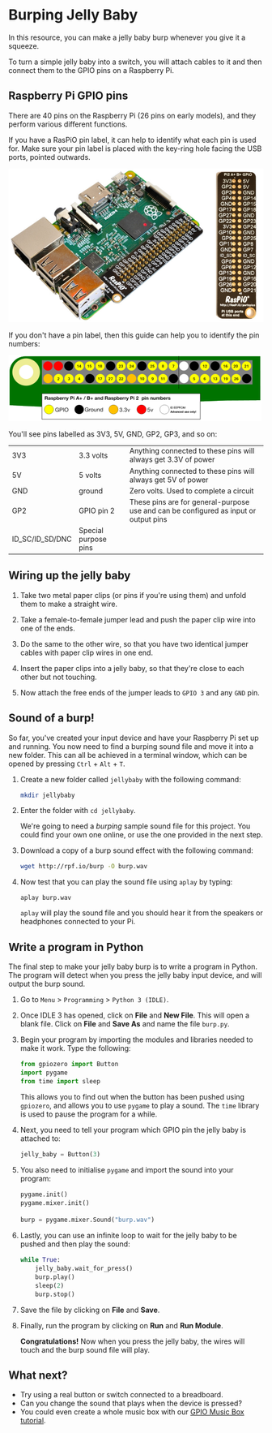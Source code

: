 # Burping Jelly Baby

In this resource, you can make a jelly baby burp whenever you give it a squeeze.

To turn a simple jelly baby into a switch, you will attach cables to it and then connect them to the GPIO pins on a Raspberry Pi.

## Raspberry Pi GPIO pins

There are 40 pins on the Raspberry Pi (26 pins on early models), and they perform various different functions.

If you have a RasPiO pin label, it can help to identify what each pin is used for. Make sure your pin label is placed with the key-ring hole facing the USB ports, pointed outwards.

![](images/raspio-ports.jpg)

If you don't have a pin label, then this guide can help you to identify the pin numbers:

![](images/pinout.png)

You'll see pins labelled as 3V3, 5V, GND, GP2, GP3, and so on:

|   |   |   |
|---|---|---|
| 3V3 | 3.3 volts | Anything connected to these pins will always get 3.3V of power |
| 5V | 5 volts | Anything connected to these pins will always get 5V of power |
| GND | ground | Zero volts. Used to complete a circuit |
| GP2 | GPIO pin 2 | These pins are for general-purpose use and can be configured as input or output pins |
| ID_SC/ID_SD/DNC | Special purpose pins ||

## Wiring up the jelly baby

1. Take two metal paper clips (or pins if you're using them) and unfold them to make a straight wire.

1. Take a female-to-female jumper lead and push the paper clip wire into one of the ends.

1. Do the same to the other wire, so that you have two identical jumper cables with paper clip wires in one end.

1. Insert the paper clips into a jelly baby, so that they're close to each other but not touching.

1. Now attach the free ends of the jumper leads to `GPIO 3` and any `GND` pin.

## Sound of a burp!

So far, you've created your input device and have your Raspberry Pi set up and running. You now need to find a burping sound file and move it into a new folder. This can all be achieved in a terminal window, which can be opened by pressing `Ctrl` + `Alt` + `T`.

1. Create a new folder called `jellybaby` with the following command:

    ```bash
    mkdir jellybaby
    ```

1. Enter the folder with `cd jellybaby`.

    We're going to need a *burping* sample sound file for this project. You could find your own one online, or use the one provided in the next step.

1. Download a copy of a burp sound effect with the following command:

    ```bash
    wget http://rpf.io/burp -O burp.wav
    ```
    
1.  Now test that you can play the sound file using `aplay` by typing:

    ```
    aplay burp.wav
    ```

    `aplay` will play the sound file and you should hear it from the speakers or headphones connected to your Pi.

## Write a program in Python

The final step to make your jelly baby burp is to write a program in Python. The program will detect when you press the jelly baby input device, and will output the burp sound.

1. Go to `Menu` > `Programming` > `Python 3 (IDLE)`.

1. Once IDLE 3 has opened, click on **File** and **New File**. This will open a blank file. Click on **File** and **Save As** and name the file `burp.py`.

1. Begin your program by importing the modules and libraries needed to make it work. Type the following:

    ```python
    from gpiozero import Button
    import pygame
    from time import sleep
    ```

    This allows you to find out when the button has been pushed using `gpiozero`, and allows you to use `pygame` to play a sound. The `time` library is used to pause the program for a while.
    
1. Next, you need to tell your program which GPIO pin the jelly baby is attached to:

    ``` python
    jelly_baby = Button(3)
    ```

1. You also need to initialise `pygame` and import the sound into your program:

    ``` python
    pygame.init()
    pygame.mixer.init()

    burp = pygame.mixer.Sound("burp.wav")
    ```
1. Lastly, you can use an infinite loop to wait for the jelly baby to be pushed and then play the sound:

    ``` python
    while True:
        jelly_baby.wait_for_press()
        burp.play()
        sleep(2)
        burp.stop()
    ```

1. Save the file by clicking on **File** and **Save**.

1. Finally, run the program by clicking on **Run** and **Run Module**.

    **Congratulations!** Now when you press the jelly baby, the wires will touch and the burp sound file will play.


## What next?

- Try using a real button or switch connected to a breadboard.
- Can you change the sound that plays when the device is pressed?
- You could even create a whole music box with our [GPIO Music Box tutorial](http://www.raspberrypi.org/learning/gpio-music-box/). 

